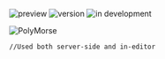 ![preview](https://img.shields.io/badge/-alpha-3ec188.svg)
![version](https://img.shields.io/badge/dynamic/json?color=ed1e79&label=version&query=version&url=https://github.com/Nebukam/polymorse/raw/main/packages/polymorse-core/package.json)
![in development](https://img.shields.io/badge/license-MIT-black.svg)

![PolyMorse][logo]

```
//Used both server-side and in-editor
```

[logo]: https://github.com/Nebukam/nkmjs/raw/main/packages/polymorse-core/bin/logo.png "polymorse-logo"